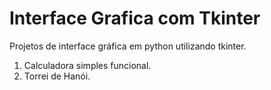 # Interface Grafica com Tkinter
 Projetos de interface gráfica em python utilizando tkinter.

1) Calculadora simples funcional.
2) Torrei de Hanói. 

